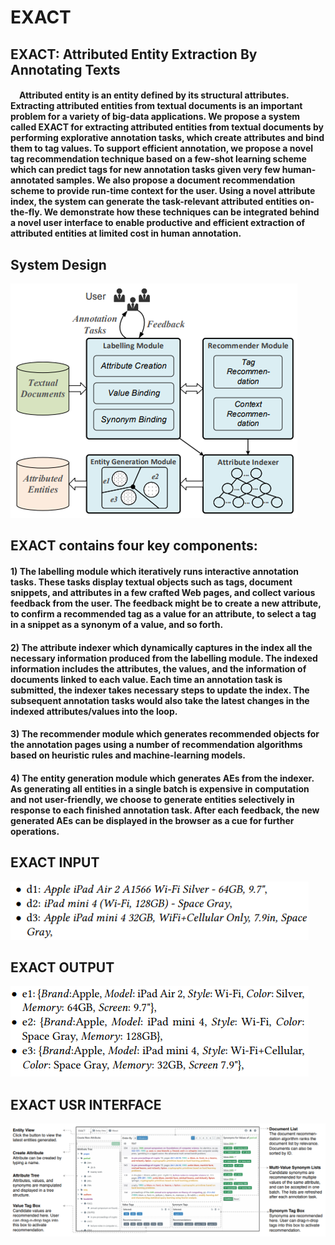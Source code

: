 EXACT
==== 
EXACT: Attributed Entity Extraction By Annotating Texts
----
<h4>
&emsp;Attributed entity is an entity defined by its structural attributes. Extracting attributed entities from textual documents is an important problem for a variety of big-data applications. We propose a system called EXACT for extracting attributed entities from textual documents by performing explorative annotation tasks, which create attributes and bind them to tag values. To support efficient annotation, we propose a novel tag recommendation technique based on a few-shot learning scheme which can predict tags for new annotation tasks given very few human-annotated samples. We also propose a document recommendation scheme to provide run-time context for the user. Using a novel attribute index, the system can generate the task-relevant attributed entities on-the-fly. We demonstrate how these techniques can be integrated behind a novel user interface to enable productive and efficient extraction of attributed entities at limited cost in human annotation.</h4>

System Design
----
![system design](https://github.com/yysys/EXACT/blob/master/images/system_design.png)

## EXACT contains four key components:
<h4>
1) The labelling module which iteratively runs interactive annotation tasks. These tasks display textual objects such as tags, document snippets, and attributes in a few crafted Web pages, and collect various feedback from the user. The feedback might be to create a new attribute, to confirm a recommended tag as a value for an attribute, to select a tag in a snippet as a synonym of a value, and so forth.
</h4>
<h4>
2) The attribute indexer which dynamically captures in the index all the necessary information produced from the labelling module. The indexed information includes the attributes, the values, and the information of documents linked to each value. Each time an annotation task is submitted, the indexer takes necessary steps to update the index. The subsequent annotation tasks would also take the latest changes in the indexed attributes/values into the loop.
</h4>
<h4>
3) The recommender module which generates recommended objects for the annotation pages using a number of recommendation algorithms based on heuristic rules and machine-learning models.
</h4>
<h4>
4) The entity generation module which generates AEs from the indexer. As generating all entities in a single batch is expensive in computation and not user-friendly, we choose to generate entities selectively in response to each finished annotation task. After each feedback, the new generated AEs can be displayed in the browser as a cue for further operations.
</h4>

## EXACT INPUT
![system design](https://github.com/yysys/EXACT/blob/master/images/exact_input.png)
## EXACT OUTPUT
![system design](https://github.com/yysys/EXACT/blob/master/images/exact_output.png)
## EXACT USR INTERFACE
![system design](https://github.com/yysys/EXACT/blob/master/images/user%20interface.png)

